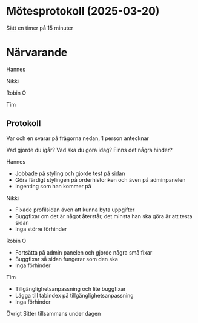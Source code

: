 # Mötesprotokoll (2025-03-20)
Sätt en timer på 15 minuter

# Närvarande
Hannes

Nikki

Robin O

Tim

## Protokoll
Var och en svarar på frågorna nedan, 1 person antecknar

Vad gjorde du igår?
Vad ska du göra idag?
Finns det några hinder?

Hannes
- Jobbade på styling och gjorde test på sidan
- Göra färdigt stylingen på orderhistoriken och även på adminpanelen
- Ingenting som han kommer på

Nikki
- Fixade profilsidan även att kunna byta uppgifter
- Buggfixar om det är något återstår, det minsta han ska göra är att testa sidan
- Inga större förhinder

Robin O
- Fortsätta på admin panelen och gjorde några små fixar
- Buggfixar så sidan fungerar som den ska
- Inga förhinder


Tim
- Tillgänglighetsanpassning och lite buggfixar
- Lägga till tabindex på tillgänglighetsanpassning
- Inga förhinder

Övrigt
Sitter tillsammans under dagen
